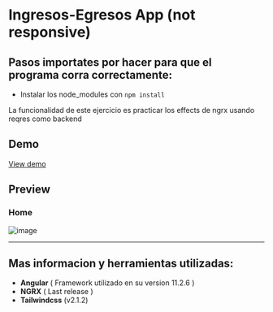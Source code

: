 # Ingresos-Egresos App (not responsive)
  ## Pasos importates por hacer para que el programa corra correctamente:
  - Instalar los node_modules con `npm install` 

La funcionalidad de este ejercicio es practicar los effects de ngrx usando reqres como backend

## Demo
[View demo](https://github.com/ArizHernandez/Effects-app)

## Preview
  
  ### Home
  ![image](https://user-images.githubusercontent.com/37966712/117524966-5a8e9a80-af7d-11eb-80c9-c2f8353161c0.png)

-------

## Mas informacion y herramientas utilizadas:
 - **Angular** ( Framework utilizado en su version 11.2.6 )
 - **NGRX** ( Last release )
 - **Tailwindcss** (v2.1.2)